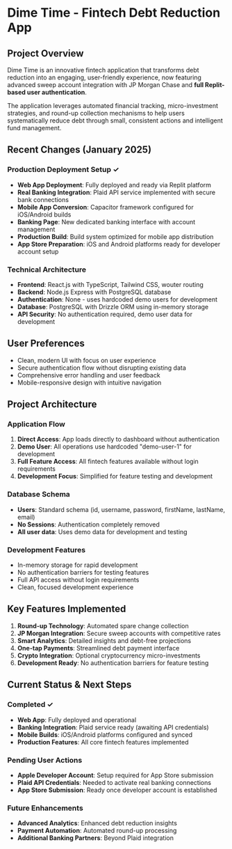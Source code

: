 # Dime Time - Fintech Debt Reduction App

## Project Overview
Dime Time is an innovative fintech application that transforms debt reduction into an engaging, user-friendly experience, now featuring advanced sweep account integration with JP Morgan Chase and **full Replit-based user authentication**.

The application leverages automated financial tracking, micro-investment strategies, and round-up collection mechanisms to help users systematically reduce debt through small, consistent actions and intelligent fund management.

## Recent Changes (January 2025)

### Production Deployment Setup ✓
- **Web App Deployment**: Fully deployed and ready via Replit platform
- **Real Banking Integration**: Plaid API service implemented with secure bank connections
- **Mobile App Conversion**: Capacitor framework configured for iOS/Android builds
- **Banking Page**: New dedicated banking interface with account management
- **Production Build**: Build system optimized for mobile app distribution
- **App Store Preparation**: iOS and Android platforms ready for developer account setup

### Technical Architecture
- **Frontend**: React.js with TypeScript, Tailwind CSS, wouter routing
- **Backend**: Node.js Express with PostgreSQL database
- **Authentication**: None - uses hardcoded demo users for development
- **Database**: PostgreSQL with Drizzle ORM using in-memory storage
- **API Security**: No authentication required, demo user data for development

## User Preferences
- Clean, modern UI with focus on user experience
- Secure authentication flow without disrupting existing data
- Comprehensive error handling and user feedback
- Mobile-responsive design with intuitive navigation

## Project Architecture

### Application Flow
1. **Direct Access**: App loads directly to dashboard without authentication
2. **Demo User**: All operations use hardcoded "demo-user-1" for development
3. **Full Feature Access**: All fintech features available without login requirements
4. **Development Focus**: Simplified for feature testing and development

### Database Schema
- **Users**: Standard schema (id, username, password, firstName, lastName, email)
- **No Sessions**: Authentication completely removed
- **All user data**: Uses demo data for development and testing

### Development Features
- In-memory storage for rapid development
- No authentication barriers for testing features
- Full API access without login requirements
- Clean, focused development experience

## Key Features Implemented
1. **Round-up Technology**: Automated spare change collection
2. **JP Morgan Integration**: Secure sweep accounts with competitive rates
3. **Smart Analytics**: Detailed insights and debt-free projections
4. **One-tap Payments**: Streamlined debt payment interface
5. **Crypto Integration**: Optional cryptocurrency micro-investments
6. **Development Ready**: No authentication barriers for feature testing

## Current Status & Next Steps

### Completed ✓
- **Web App**: Fully deployed and operational
- **Banking Integration**: Plaid service ready (awaiting API credentials)
- **Mobile Builds**: iOS/Android platforms configured and synced
- **Production Features**: All core fintech features implemented

### Pending User Actions
- **Apple Developer Account**: Setup required for App Store submission
- **Plaid API Credentials**: Needed to activate real banking connections
- **App Store Submission**: Ready once developer account is established

### Future Enhancements
- **Advanced Analytics**: Enhanced debt reduction insights
- **Payment Automation**: Automated round-up processing
- **Additional Banking Partners**: Beyond Plaid integration